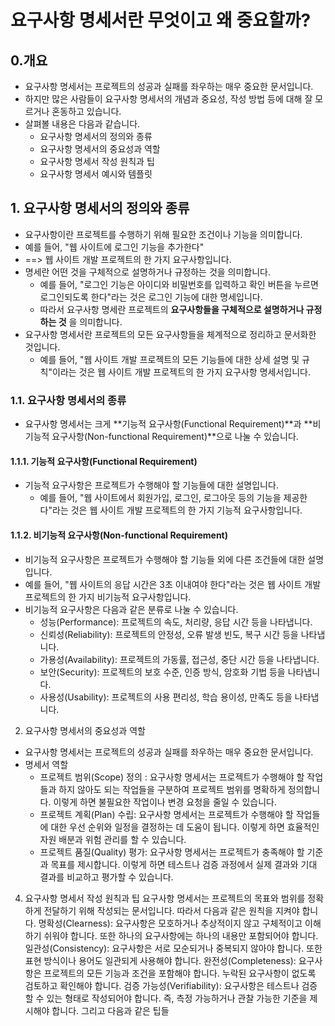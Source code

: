 
# 요구사항 명세서란 무엇이고 왜 중요할까?

 ## 0.개요
- 요구사항 명세서는 프로젝트의 성공과 실패를 좌우하는 매우 중요한 문서입니다.
- 하지만 많은 사람들이 요구사항 명세서의 개념과 중요성, 작성 방법 등에 대해 잘 모르거나 혼동하고 있습니다.
- 살펴볼 내용은 다음과 같습니다.
  - 요구사항 명세서의 정의와 종류
  - 요구사항 명세서의 중요성과 역할
  - 요구사항 명세서 작성 원칙과 팁
  - 요구사항 명세서 예시와 템플릿

## 1. 요구사항 명세서의 정의와 종류
- 요구사항이란 프로젝트를 수행하기 위해 필요한 조건이나 기능을 의미합니다.
 - 예를 들어, "웹 사이트에 로그인 기능을 추가한다"
 - ==> 웹 사이트 개발 프로젝트의 한 가지 요구사항입니다.
- 명세란 어떤 것을 구체적으로 설명하거나 규정하는 것을 의미합니다.
  - 예를 들어, "로그인 기능은 아이디와 비밀번호를 입력하고 확인 버튼을 누르면 로그인되도록 한다"라는 것은 로그인 기능에 대한 명세입니다.
  - 따라서 요구사항 명세란 프로젝트의 **요구사항들을 구체적으로 설명하거나 규정하는 것** 을 의미합니다.
- 요구사항 명세서란 프로젝트의 모든 요구사항들을 체계적으로 정리하고 문서화한 것입니다.
  - 예를 들어, "웹 사이트 개발 프로젝트의 모든 기능들에 대한 상세 설명 및 규칙"이라는 것은 웹 사이트 개발 프로젝트의 한 가지 요구사항 명세서입니다.

### 1.1. 요구사항 명세서의 종류
 - 요구사항 명세서는 크게 **기능적 요구사항(Functional Requirement)**과 **비기능적 요구사항(Non-functional Requirement)**으로 나눌 수 있습니다.
#### 1.1.1. 기능적 요구사항(Functional Requirement)
- 기능적 요구사항은 프로젝트가 수행해야 할 기능들에 대한 설명입니다.
  - 예를 들어, "웹 사이트에서 회원가입, 로그인, 로그아웃 등의 기능을 제공한다"라는 것은 웹 사이트 개발 프로젝트의 한 가지 기능적 요구사항입니다.
 
#### 1.1.2. 비기능적 요구사항(Non-functional Requirement)
 - 비기능적 요구사항은 프로젝트가 수행해야 할 기능들 외에 다른 조건들에 대한 설명입니다.
- 예를 들어, "웹 사이트의 응답 시간은 3초 이내여야 한다"라는 것은 웹 사이트 개발 프로젝트의 한 가지 비기능적 요구사항입니다.
- 비기능적 요구사항은 다음과 같은 분류로 나눌 수 있습니다.
  - 성능(Performance): 프로젝트의 속도, 처리량, 응답 시간 등을 나타냅니다.
  - 신뢰성(Reliability): 프로젝트의 안정성, 오류 발생 빈도, 복구 시간 등을 나타냅니다.
  - 가용성(Availability): 프로젝트의 가동률, 접근성, 중단 시간 등을 나타냅니다.
  - 보안(Security): 프로젝트의 보호 수준, 인증 방식, 암호화 기법 등을 나타냅니다.
  - 사용성(Usability): 프로젝트의 사용 편리성, 학습 용이성, 만족도 등을 나타냅니다.
 
2. 요구사항 명세서의 중요성과 역할
- 요구사항 명세서는 프로젝트의 성공과 실패를 좌우하는 매우 중요한 문서입니다.
 - 명세서 역할
   - 프로젝트 범위(Scope) 정의
     : 요구사항 명세서는 프로젝트가 수행해야 할 작업들과 하지 않아도 되는 작업들을 구분하여 프로젝트 범위를 명확하게 정의합니다. 이렇게 하면 불필요한 작업이나 변경 요청을 줄일 수 있습니다.
   - 프로젝트 계획(Plan) 수립: 요구사항 명세서는 프로젝트가 수행해야 할 작업들에 대한 우선 순위와 일정을 결정하는 데 도움이 됩니다. 이렇게 하면 효율적인 자원 배분과 위험 관리를 할 수 있습니다.
   - 프로젝트 품질(Quality) 평가: 요구사항 명세서는 프로젝트가 충족해야 할 기준과 목표를 제시합니다. 이렇게 하면 테스트나 검증 과정에서 실제 결과와 기대 결과를 비교하고 평가할 수 있습니다.
4. 요구사항 명세서 작성 원칙과 팁
요구사항 명세서는 프로젝트의 목표와 범위를 정확하게 전달하기 위해 작성되는 문서입니다. 따라서 다음과 같은 원칙을 지켜야 합니다.
명확성(Clearness): 요구사항은 모호하거나 추상적이지 않고 구체적이고 이해하기 쉬워야 합니다. 또한 하나의 요구사항에는 하나의 내용만 포함되어야 합니다.
일관성(Consistency): 요구사항은 서로 모순되거나 중복되지 않아야 합니다. 또한 표현 방식이나 용어도 일관되게 사용해야 합니다.
완전성(Completeness): 요구사항은 프로젝트의 모든 기능과 조건을 포함해야 합니다. 누락된 요구사항이 없도록 검토하고 확인해야 합니다.
검증 가능성(Verifiability): 요구사항은 테스트나 검증할 수 있는 형태로 작성되어야 합니다. 즉, 측정 가능하거나 관찰 가능한 기준을 제시해야 합니다.
그리고 다음과 같은 팁들
